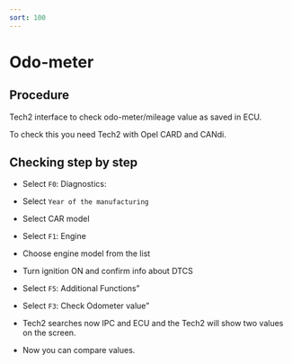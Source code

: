 ```yaml
---
sort: 100
---
```


# Odo-meter

## Procedure

Tech2 interface to check odo-meter/mileage value as saved in ECU.

To check this you need Tech2 with Opel CARD and CANdi.

## Checking step by step

- Select `F0`: Diagnostics:

- Select `Year of the manufacturing`

- Select CAR model

- Select `F1`: Engine

- Choose engine model from the list

- Turn ignition ON and confirm info about DTCS

- Select `F5`: Additional Functions”

- Select `F3`: Check Odometer value”

- Tech2 searches now IPC and ECU and the Tech2 will show two values on the screen.

- Now you can compare values.
